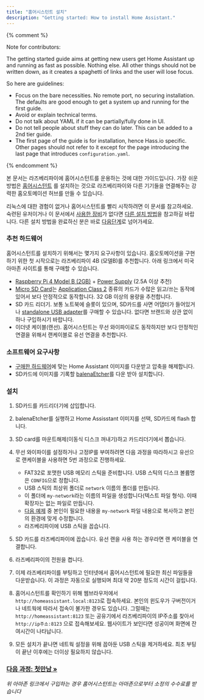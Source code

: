 ```yaml
---
title: "홈어시스턴트 설치"
description: "Getting started: How to install Home Assistant."
---
```


{% comment %}

Note for contributors:

The getting started guide aims at getting new users get Home Assistant up and
running as fast as possible. Nothing else. All other things should not be
written down, as it creates a spaghetti of links and the user will lose focus.

So here are guidelines:

 - Focus on the bare necessities. No remote port, no securing installation. The
   defaults are good enough to get a system up and running for the first guide.
 - Avoid or explain technical terms.
 - Do not talk about YAML if it can be partially/fully done in UI.
 - Do not tell people about stuff they can do later. This can be added to a
   2nd tier guide.
 - The first page of the guide is for installation, hence Hass.io specific.
   Other pages should not refer to it except for the page introducing the last
   page that introduces `configuration.yaml`.

{% endcomment %}

본 문서는 라즈베리파이에 홈어시스턴트를 운용하는 것에 대한 가이드입니다. 가장 쉬운 방법은 [홈어시스턴트](/hassio/) 를 설치하는 것으로 라즈베리파이와 다른 기기들을 연결해주는 강력한 홈오토메이션 허브를 만들 수 있습니다.

리눅스에 대한 경험이 없거나 홈어시스턴트를 빨리 시작하려면 이 문서를 참고하세요. 숙련된 유저이거나 이 문서에서 [사용한 장비][supported]가 없다면 [다른 설치 방법](/docs/installation/)을 참고하길 바랍니다. 다른 설치 방법을 완료하신 분은 바로 [다음단계][next-step]로 넘어가세요.

[supported]: /hassio/installation/

### 추천 하드웨어

홈어시스턴트를 설치하기 위해서는 몇가지 요구사항이 있습니다. 홈오토메이션을 구현하기 위한 첫 시작으로는 라즈베리파이 4B (모델B)를 추천합니다. 아래 링크에서 미국 아마존 사이트를 통해 구매할 수 있습니다.

- [Raspberry Pi 4 Model B (2GB)](https://amzn.to/2XULT2z) + [Power Supply](https://www.raspberrypi.org/help/faqs/#powerReqs) (2.5A 이상 추천)
- [Micro SD Card](https://amzn.to/2X0Z2di)는  [Application Class 2](https://www.sdcard.org/developers/overview/application/index.html) 종류의 카드가 수많은 읽고/쓰는 동작에 있어서 보다 안정적으로 동작합니다. 32 GB 이상의 용량을 추천합니다.
- SD 카드 리더기. 보통 노트북에 슬롯이 있으며, SD카드를 사면 어댑터가 들어있거나 [standalone USB adapter](https://amzn.to/2WWxntY)를 구매할 수 있습니다. 없다면 브랜드와 상관 없이 하나 구입하시기 바랍니다.
- 이더넷 케이블(랜선). 홈어시스턴트는 무선 와이파이로도 동작하지만 보다 안정적인 연결을 위해서 랜케이블로 유선 연결을 추천합니다.

### 소프트웨어 요구사항

- [구매한 하드웨어](/hassio/installation/)에 맞는 Home Assistant 이미지를 다운받고 압축을 해제합니다.
- SD카드에 이미지를 기록할 [balenaEtcher]를 다운 받아 설치합니다.

[balenaEtcher]: https://www.balena.io/etcher

### 설치

1. SD카드를 카드리더기에 삽입합니다.
2. balenaEtcher를 실행하고 Home Assisstant 이미지를 선택, SD카드에 flash 합니다.
3. SD card를 마운트해제(이동식 디스크 꺼내기)하고 카드리더기에서 뽑습니다.
4. 무선 와이파이를 설정하거나 고정IP를 부여하려면 다음 과정을 따라하시고 유선으로 랜케이블을 사용하면 5번 과정으로 진행하세요.
   - FAT32로 포맷한 USB 메모리 스틱을 준비합니다. USB 스틱의 디스크 볼륨명은 `CONFIG`으로 정합니다.
   - USB 스틱의 최상위 폴더로 `network` 이름의 폴더를 만듭니다.
   - 이 폴더에 `my-network`라는 이름의 파일을 생성합니다(텍스트 파일 형식). 이때 확장자는 없는 파일로 만듭니다.
   - [다음 예제] 중 본인이 필요한 내용을 `my-network` 파일 내용으로 복사하고 본인의 환경에 맞게 수정합니다.
   - 라즈베리파이에 USB 스틱을 꼽습니다.

5. SD 카드를 라즈베리파이에 꼽습니다. 유선 랜을 사용 하는 경우라면 랜 케이블을 연결합니다.
6. 라즈베리파이의 전원을 켭니다.
7. 이제 라즈베리파이를 부팅하고 인터넷에서 홈어시스턴트에 필요한 최신 파일들을 다운받습니다. 이 과정은 자동으로 실행되며 최대 약 20분 정도의 시간이 걸립니다.
8. 홈어시스턴트를 확인하기 위해 웹브라우저에서 `http://homeassistant.local:8123`로 접속하세요. 본인의 윈도우가 구버전이거나 네트웍에 따라서 접속이 불가한 경우도 있습니다. 그럴때는 `http://homeassistant:8123` 또는 공유기에서 라즈베리파이의 IP주소를 찾아서 `http://ip주소:8123` 으로 접속해보세요. 웹사이트가 보인다면 성공이며 화면에 잔여시간이 나타납니다.
9. 모든 설치가 끝나면 네트웍 설정을 위해 꼽아둔 USB 스틱을 제거하세요. 최초 부팅이 끝난 이후에는 더이상 필요하지 않습니다.

[다음 예제]: https://github.com/home-assistant/hassos/blob/dev/Documentation/network.md

### [다음 과정: 첫만남 &raquo;][next-step]

[next-step]: /getting-started/onboarding/

_위 아마존 링크에서 구입하는 경우 홈어시스턴트는 아마존으로부터 소정의 수수료를 받습니다_
